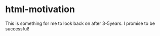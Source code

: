 # html-motivation
This is something for me to look back on after 3-5years. I promise to be successful!
